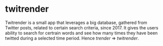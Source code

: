 # twitrender
Twitrender is a small app that leverages a big database, gathered from Twitter posts, related to certain search criteria, since 2017. It gives the users ability to search for certrain words and see how many times they have been twitted during a selected time period. Hence _trender_ => _twitrender_.
